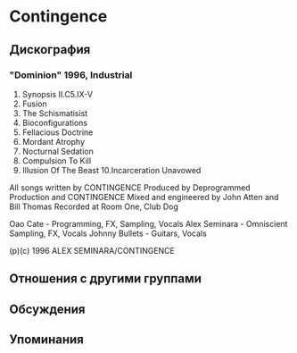 # Contingence



## Дискография

### "Dominion" 1996, Industrial

1. Synopsis II.C5.IX-V
2. Fusion
3. The Schismatisist
4. Bioconfigurations
5. Fellacious Doctrine
6. Mordant Atrophy
7. Nocturnal Sedation
8. Compulsion To Kill
9. Illusion Of The Beast
10.Incarceration Unavowed

All songs written by CONTINGENCE
Produced by Deprogrammed Production and CONTINGENCE
Mixed and engineered by John Atten and Bill Thomas
Recorded at Room One, Club Dog

Oao Cate - Programming, FX, Sampling, Vocals
Alex Seminara - Omniscient Sampling, FX, Vocals
Johnny Bullets - Guitars, Vocals

 (p)(c) 1996 ALEX
                 SEMINARA/CONTINGENCE


## Отношения с другими группами


## Обсуждения


## Упоминания

